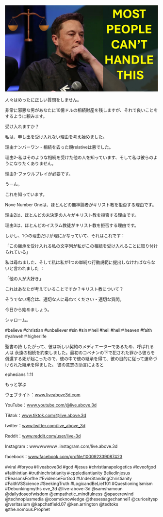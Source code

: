 ![Video cover image](../cover.jpg "cover photo")

人々はめったに正しい質問をしません。

非常に邪悪な男があなたに10億ドルの相続財産を残しますが、それで良いことをするように頼みます。

受け入れますか？

私は、申し出を受け入れない理由を考え始めました。

理由ナンバーワン - 相続を去った親relativeは悪でした。

理由2-私はそのような相続を受けた他の人を知っています、そして私は彼らのようになりたくありません。

理由3-ファウルプレイが必要です。

うーん。

これを知っています。

Nove Number Oneは、ほとんどの無神論者がキリスト教を拒否する理由です。

理由2は、ほとんどの未決定の人々がキリスト教を拒否する理由です。

理由3は、ほとんどのイスラム教徒がキリスト教を拒否する理由です。

しかし、1つの理由だけが理にかなっていて、それはこれです：

「この継承を受け入れる私の文字列が私がこの相続を受け入れることに取り付けられている」

私は尋ねました、そして私は私が1つの単純な行動規範に提出しなければならないと言われました ：

「他の人が大好き」

これはあなたが考えていることですか？キリスト教について？

そうでない場合は、適切な人に尋ねてください - 適切な質問。

今日から始めましょう。

シャローム。

#believe #christian #unbeliever #sin #sin＃hell #hell #hell＃heaven #faith #yahweh＃higherlife


聖書の詩
したがって、彼は新しい契約のメディエーターであるため、呼ばれる人は 永遠の相続を約束しました。最初のコベナンの下で犯された罪から彼らを償還する死が起こったので、彼の中で彼の継承を得て、彼の目的に従って運命づけられた継承を得ました。 彼の意志の助言によると

ephesians 1:11

もっと学ぶ

ウェブサイト：www.liveabove3d.com


YouTube：www.youtube.com/@live.above.3d

Tiktok：www.tiktok.com/@live.above.3d

twitter：www.twitter.com/live_above_3d

Reddit：www.reddit.com/user/live-3d

Instagram：wwwwwwww .instagram.com/live.above.3d

facebook：www.facebook.com/profile/100092339087423

#viral #foryou＃liveabove3d #god #jesus #christianapologetics #loveofgod #faithintian #truthinchristianity＃cpplediantianity BeliedInjesus #ReasonsForfhe #EvidenceForGod #UnderStandingChristianity #FaithVSScience #SeekingTruth #LogicandBeLief101 #QuestioningIsmism #Debunkingmyths ove_3d @live-above-3d @samshamoun @dailydoseofwisdom @empathetic_mindfulness @spacerewind @technoplusmedia @cosmoknowledge @thesessagechannel1 @curiositysp @veritasium @kapchatfield.07 @ken.arrington @tedtoks @the.nomous.Prophet


